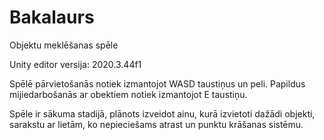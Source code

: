 # Bakalaurs
Objektu meklēšanas spēle

Unity editor versija: 2020.3.44f1

Spēlē pārvietošanās notiek izmantojot WASD taustiņus un peli. Papildus mijiedarbošanās ar obektiem notiek izmantojot E taustiņu.

Spēle ir sākuma stadijā, plānots izveidot ainu, kurā izvietoti dažādi objekti, sarakstu ar lietām, ko nepieciešams atrast un punktu krāšanas sistēmu.
